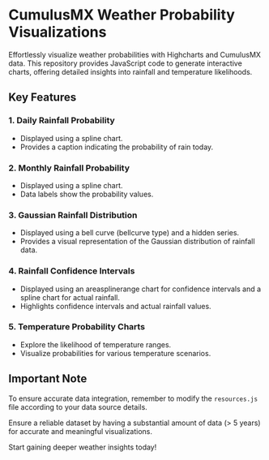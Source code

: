 # CumulusMX Weather Probability Visualizations

Effortlessly visualize weather probabilities with Highcharts and CumulusMX data. This repository provides JavaScript code to generate interactive charts, offering detailed insights into rainfall and temperature likelihoods.

## Key Features

### 1. Daily Rainfall Probability
- Displayed using a spline chart.
- Provides a caption indicating the probability of rain today.

### 2. Monthly Rainfall Probability
- Displayed using a spline chart.
- Data labels show the probability values.

### 3. Gaussian Rainfall Distribution
- Displayed using a bell curve (bellcurve type) and a hidden series.
- Provides a visual representation of the Gaussian distribution of rainfall data.

### 4. Rainfall Confidence Intervals
- Displayed using an areasplinerange chart for confidence intervals and a spline chart for actual rainfall.
- Highlights confidence intervals and actual rainfall values.

### 5. Temperature Probability Charts
- Explore the likelihood of temperature ranges.
- Visualize probabilities for various temperature scenarios.

## Important Note

To ensure accurate data integration, remember to modify the `resources.js` file according to your data source details.

Ensure a reliable dataset by having a substantial amount of data (> 5 years) for accurate and meaningful visualizations.

Start gaining deeper weather insights today!
